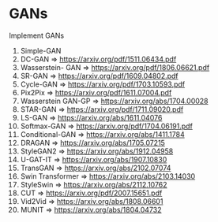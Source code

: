 # GANs
Implement GANs

1. Simple-GAN
2. DC-GAN => https://arxiv.org/pdf/1511.06434.pdf
3. Wasserstein- GAN => https://arxiv.org/pdf/1806.06621.pdf
4. SR-GAN => https://arxiv.org/pdf/1609.04802.pdf
5. Cycle-GAN => https://arxiv.org/pdf/1703.10593.pdf
6. Pix2Pix => https://arxiv.org/pdf/1611.07004.pdf
7. Wasserstein GAN-GP => https://arxiv.org/abs/1704.00028
8. STAR-GAN => https://arxiv.org/pdf/1711.09020.pdf
9. LS-GAN => https://arxiv.org/abs/1611.04076
10. Softmax-GAN => https://arxiv.org/pdf/1704.06191.pdf
11. Conditional-GAN => https://arxiv.org/abs/1411.1784
12. DRAGAN => https://arxiv.org/abs/1705.07215
13. StyleGAN2 => https://arxiv.org/abs/1912.04958
14. U-GAT-IT => https://arxiv.org/abs/1907.10830
15. TransGAN => https://arxiv.org/abs/2102.07074
16. Swin Transformer => https://arxiv.org/abs/2103.14030
17. StyleSwin => https://arxiv.org/abs/2112.10762
18. CUT => https://arxiv.org/pdf/2007.15651.pdf
19. Vid2Vid => https://arxiv.org/abs/1808.06601
20. MUNIT => https://arxiv.org/abs/1804.04732